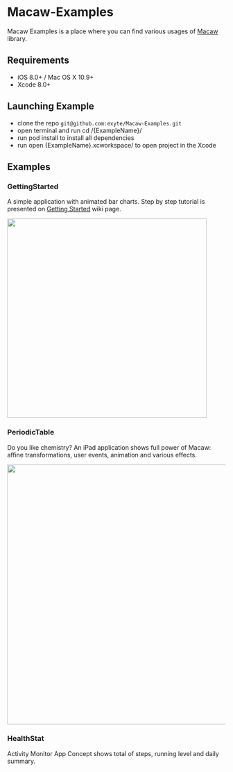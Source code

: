 # Macaw-Examples

Macaw Examples is a place where you can find various usages of [Macaw](https://github.com/exyte/macaw) library.

## Requirements
* iOS 8.0+ / Mac OS X 10.9+
* Xcode 8.0+

## Launching Example

* clone the repo `git@github.com:exyte/Macaw-Examples.git`
* open terminal and run cd <MacawExamplesRepo>/{ExampleName}/
* run pod install to install all dependencies
* run open {ExampleName}.xcworkspace/ to open project in the Xcode

## Examples

### GettingStarted

A simple application with animated bar charts. Step by step tutorial is presented on [Getting Started](https://github.com/exyte/Macaw/wiki/Getting-started) wiki page.

<img src="https://www.dropbox.com/s/766wpt4tx6bf0ph/howto-animation-1.gif?dl=1" width="460">

### PeriodicTable

Do you like chemistry? An iPad application shows full power of Macaw: affine transformations, user events, animation and various effects.

<img src="https://www.dropbox.com/s/b6lspzzqa80ielk/periodic-ipad.gif?dl=1" width="600">

### HealthStat

Activity Monitor App Concept shows total of steps, running level and daily summary.

